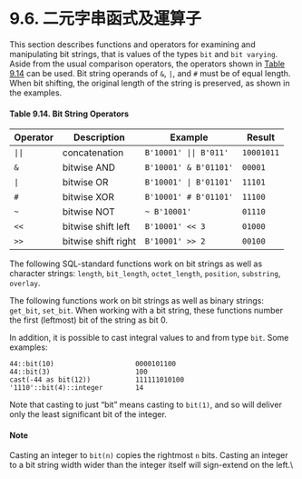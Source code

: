 # 9.6. 二元字串函式及運算子

This section describes functions and operators for examining and manipulating bit strings, that is values of the types `bit` and `bit varying`. Aside from the usual comparison operators, the operators shown in [Table 9.14](https://www.postgresql.org/docs/12/functions-bitstring.html#FUNCTIONS-BIT-STRING-OP-TABLE) can be used. Bit string operands of `&`, `|`, and `#` must be of equal length. When bit shifting, the original length of the string is preserved, as shown in the examples.

#### **Table 9.14. Bit String Operators**

| Operator | Description         | Example                | Result     |
| -------- | ------------------- | ---------------------- | ---------- |
| `\|\|`   | concatenation       | `B'10001' \|\| B'011'` | `10001011` |
| `&`      | bitwise AND         | `B'10001' & B'01101'`  | `00001`    |
| `\|`     | bitwise OR          | `B'10001' \| B'01101'` | `11101`    |
| `#`      | bitwise XOR         | `B'10001' # B'01101'`  | `11100`    |
| `~`      | bitwise NOT         | `~ B'10001'`           | `01110`    |
| `<<`     | bitwise shift left  | `B'10001' << 3`        | `01000`    |
| `>>`     | bitwise shift right | `B'10001' >> 2`        | `00100`    |

The following SQL-standard functions work on bit strings as well as character strings: `length`, `bit_length`, `octet_length`, `position`, `substring`, `overlay`.

The following functions work on bit strings as well as binary strings: `get_bit`, `set_bit`. When working with a bit string, these functions number the first (leftmost) bit of the string as bit 0.

In addition, it is possible to cast integral values to and from type `bit`. Some examples:

```
44::bit(10)                    0000101100
44::bit(3)                     100
cast(-44 as bit(12))           111111010100
'1110'::bit(4)::integer        14
```

Note that casting to just “bit” means casting to `bit(1)`, and so will deliver only the least significant bit of the integer.

#### Note

Casting an integer to `bit(n)` copies the rightmost `n` bits. Casting an integer to a bit string width wider than the integer itself will sign-extend on the left.\\
